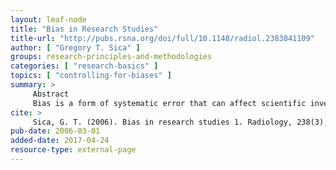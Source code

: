 ```yaml
---
layout: leaf-node
title: "Bias in Research Studies"
title-url: "http://pubs.rsna.org/doi/full/10.1148/radiol.2383041109"
author: [ "Gregory T. Sica" ]
groups: research-principles-and-methodologies
categories: [ "research-basics" ]
topics: [ "controlling-for-biases" ]
summary: >
     Abstract
     Bias is a form of systematic error that can affect scientific investigations and distort the measurement process. A biased study loses validity in relation to the degree of the bias. While some study designs are more prone to bias, its presence is universal. It is difficult or even impossible to completely eliminate bias. In the process of attempting to do so, new bias may be introduced or a study may be rendered less generalizable. Therefore, the goals are to minimize bias and for both investigators and readers to comprehend its residual effects, limiting misinterpretation and misuse of data. Numerous forms of bias have been described, and the terminology can be confusing, overlapping, and specific to a medical specialty. Much of the terminology is drawn from the epidemiology literature and may not be common parlance for radiologists. In this review, various types of bias are discussed, with emphasis on the radiology literature, and common study designs in which bias occurs are presented.
cite: >
     Sica, G. T. (2006). Bias in research studies 1. Radiology, 238(3), 780-789.
pub-date: 2006-03-01
added-date: 2017-04-24
resource-type: external-page
---
```

